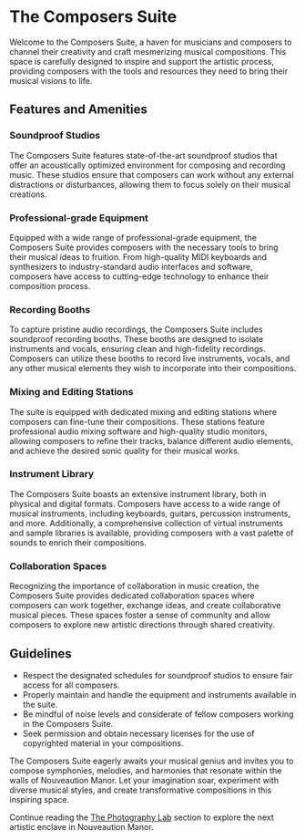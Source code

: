 # The Composers Suite

Welcome to the Composers Suite, a haven for musicians and composers to channel their creativity and craft mesmerizing musical compositions. This space is carefully designed to inspire and support the artistic process, providing composers with the tools and resources they need to bring their musical visions to life.

## Features and Amenities

### Soundproof Studios
The Composers Suite features state-of-the-art soundproof studios that offer an acoustically optimized environment for composing and recording music. These studios ensure that composers can work without any external distractions or disturbances, allowing them to focus solely on their musical creations.

### Professional-grade Equipment
Equipped with a wide range of professional-grade equipment, the Composers Suite provides composers with the necessary tools to bring their musical ideas to fruition. From high-quality MIDI keyboards and synthesizers to industry-standard audio interfaces and software, composers have access to cutting-edge technology to enhance their composition process.

### Recording Booths
To capture pristine audio recordings, the Composers Suite includes soundproof recording booths. These booths are designed to isolate instruments and vocals, ensuring clean and high-fidelity recordings. Composers can utilize these booths to record live instruments, vocals, and any other musical elements they wish to incorporate into their compositions.

### Mixing and Editing Stations
The suite is equipped with dedicated mixing and editing stations where composers can fine-tune their compositions. These stations feature professional audio mixing software and high-quality studio monitors, allowing composers to refine their tracks, balance different audio elements, and achieve the desired sonic quality for their musical works.

### Instrument Library
The Composers Suite boasts an extensive instrument library, both in physical and digital formats. Composers have access to a wide range of musical instruments, including keyboards, guitars, percussion instruments, and more. Additionally, a comprehensive collection of virtual instruments and sample libraries is available, providing composers with a vast palette of sounds to enrich their compositions.

### Collaboration Spaces
Recognizing the importance of collaboration in music creation, the Composers Suite provides dedicated collaboration spaces where composers can work together, exchange ideas, and create collaborative musical pieces. These spaces foster a sense of community and allow composers to explore new artistic directions through shared creativity.

## Guidelines

- Respect the designated schedules for soundproof studios to ensure fair access for all composers.
- Properly maintain and handle the equipment and instruments available in the suite.
- Be mindful of noise levels and considerate of fellow composers working in the Composers Suite.
- Seek permission and obtain necessary licenses for the use of copyrighted material in your compositions.

The Composers Suite eagerly awaits your musical genius and invites you to compose symphonies, melodies, and harmonies that resonate within the walls of Nouveaution Manor. Let your imagination soar, experiment with diverse musical styles, and create transformative compositions in this inspiring space.

Continue reading the [The Photography Lab](../04-the-photography-lab/index.md) section to explore the next artistic enclave in Nouveaution Manor.
